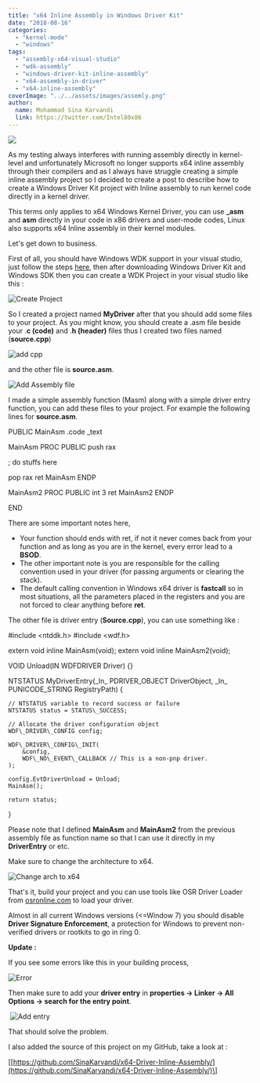 ```yaml
---
title: "x64 Inline Assembly in Windows Driver Kit"
date: "2018-08-16"
categories: 
  - "kernel-mode"
  - "windows"
tags: 
  - "assembly-x64-visual-studio"
  - "wdk-assembly"
  - "windows-driver-kit-inline-assembly"
  - "x64-assembly-in-driver"
  - "x64-inline-assembly"
coverImage: "../../assets/images/assemly.png"
author:
  name: Mohammad Sina Karvandi
  link: https://twitter.com/Intel80x86
---
```


![](../../assets/images/assemly.png)

As my testing always interferes with running assembly directly in kernel-level and unfortunately Microsoft no longer supports x64 inline assembly through their compilers and as I always have struggle creating a simple inline assembly project so I decided to create a post to describe how to create a Windows Driver Kit project with Inline assembly to run kernel code directly in a kernel driver.

This terms only applies to x64 Windows Kernel Driver, you can use **\_asm** and **asm** directly in your code in x86 drivers and user-mode codes, Linux also supports x64 Inline assembly in their kernel modules.

Let's get down to business.

First of all, you should have Windows WDK support in your visual studio, just follow the steps [here](https://docs.microsoft.com/en-us/windows-hardware/drivers/download-the-wdk), then after downloading Windows Driver Kit and Windows SDK then you can create a WDK Project in your visual studio like this :

![Create Project](../../assets/images/KMDF-Create-Project.png)

So I created a project named **MyDriver** after that you should add some files to your project. As you might know, you should create a .asm file beside your .**c (code)** and .**h (header)** files thus I created two files named (**source.cpp**)

![add cpp](../../assets/images/Add-Cpp-To-Driver.png)

and the other file is **source.asm**.

![Add Assembly file](../../assets/images/Add-ASM.png)

I made a simple assembly function (Masm) along with a simple driver entry function, you can add these files to your project. For example the following lines for **source.asm**.

PUBLIC MainAsm
.code \_text

MainAsm PROC PUBLIC
push rax

; do stuffs here

pop rax
ret
MainAsm ENDP

                 
MainAsm2 PROC PUBLIC
int 3
ret
MainAsm2 ENDP 

END                                                                                                                                                                                                                      

There are some important notes here, 

- Your function should ends with ret, if not it never comes back from your function and as long as you are in the kernel, every error lead to a **BSOD**.
- The other important note is you are responsible for the calling convention used in your driver (for passing arguments or clearing the stack).
- The default calling convention in Windows x64 driver is **fastcall** so in most situations, all the parameters placed in the registers and you are not forced to clear anything before **ret**.

The other file is driver entry (**Source.cpp**), you can use something like :

#include <ntddk.h>
#include <wdf.h>

extern void inline MainAsm(void);
extern void inline MainAsm2(void);

VOID Unload(IN WDFDRIVER Driver)
{}

NTSTATUS MyDriverEntry(\_In\_ PDRIVER\_OBJECT     DriverObject,
	\_In\_ PUNICODE\_STRING    RegistryPath)
{

	// NTSTATUS variable to record success or failure
	NTSTATUS status = STATUS\_SUCCESS;

	// Allocate the driver configuration object
	WDF\_DRIVER\_CONFIG config;

	WDF\_DRIVER\_CONFIG\_INIT(
		&config,
		WDF\_NO\_EVENT\_CALLBACK // This is a non-pnp driver.
	);

	config.EvtDriverUnload = Unload;
	MainAsm();

	return status;
}

Please note that I defined **MainAsm** and **MainAsm2** from the previous assembly file as function name so that I can use it directly in my **DriverEntry** or etc.

Make sure to change the architecture to x64.

![Change arch to x64](../../assets/images/change-to-x64.png)

That's it, build your project and you can use tools like OSR Driver Loader from [osronline.com](http://www.osronline.com/) to load your driver.

Almost in all current Windows versions (<=Window 7) you should disable **Driver Signature Enforcement**, a protection for Windows to prevent non-verified drivers or rootkits to go in ring 0.

**Update :**

If you see some errors like this in your building process,

![Error](../../assets/images/WDK-Asm-error.png)

Then make sure to add your **driver entry** in **properties -> Linker -> All Options -> search for the entry point**.

 ![Add entry](../../assets/images/WDK-Change-Entry.png)

That should solve the problem.

I also added the source of this project on my GitHub, take a look at :

\[[https://github.com/SinaKarvandi/x64-Driver-Inline-Assembly/](https://github.com/SinaKarvandi/x64-Driver-Inline-Assembly/)\]
